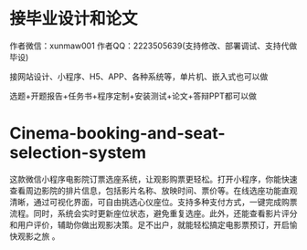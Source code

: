 # 接毕业设计和论文
作者微信：xunmaw001  作者QQ：2223505639(支持修改、部署调试、支持代做毕设)

接网站设计、小程序、H5、APP、各种系统等，单片机、嵌入式也可以做

选题+开题报告+任务书+程序定制+安装测试+论文+答辩PPT都可以做
# Cinema-booking-and-seat-selection-system
这款微信小程序电影院订票选座系统，让观影购票更轻松。打开小程序，你能快速查看周边影院的排片信息，包括影片名称、放映时间、票价等。在线选座功能直观清晰，通过可视化界面，可自由挑选心仪座位。支持多种支付方式，一键完成购票流程。同时，系统会实时更新座位状态，避免重复选座。此外，还能查看影片评分和用户评价，辅助你做出观影决策。足不出户，就能轻松搞定电影票预订，开启愉快观影之旅 。 
